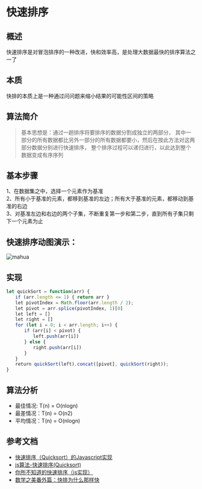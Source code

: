 # 快速排序
## 概述
快速排序是对冒泡排序的一种改进，快和效率高，是处理大数据最快的排序算法之一了

## 本质
快排的本质上是一种通过问问题来缩小结果的可能性区间的策略

## 算法简介
>基本思想是：通过一趟排序将要排序的数据分割成独立的两部分，
其中一部分的所有数据都比另外一部分的所有数据都要小，然后在按此方法对这两部分数据分别进行快速排序，
整个排序过程可以递归进行，以此达到整个数据变成有序序列

## 基本步骤
1、在数据集之中，选择一个元素作为基准<br>
2、所有小于基准的元素，都移到基准的左边；所有大于基准的元素，都移动到基准的右边<br>
3、对基准左边和右边的两个子集，不断重复第一步和第二步，直到所有子集只剩下一个元素为止

## 快速排序动图演示：
![mahua](https://user-gold-cdn.xitu.io/2016/11/29/dd9dc195a7331351671fe9ac4f7d5aa4?imageslim)

## 实现
```js
let quickSort = function(arr) {
　　if (arr.length <= 1) { return arr }
　　let pivotIndex = Math.floor(arr.length / 2);
　　let pivot = arr.splice(pivotIndex, 1)[0]
　　let left = []
　　let right = []
　　for (let i = 0; i < arr.length; i++) {
　　　　if (arr[i] < pivot) {
　　　　　　left.push(arr[i])
　　　　} else {
　　　　　　right.push(arr[i])
　　　　}
　　}
　　return quickSort(left).concat([pivot], quickSort(right));
}
```

## 算法分析
* 最佳情况: T(n) = O(nlogn)
* 最差情况：T(n) = O(n2)
* 平均情况：T(n) = O(nlogn)

## 参考文档
* [快速排序（Quicksort）的Javascript实现](http://www.ruanyifeng.com/blog/2011/04/quicksort_in_javascript.html)
* [js算法-快速排序(Quicksort)](https://segmentfault.com/a/1190000017814119)
* [你所不知道的快速排序（js实现）](https://juejin.im/post/6844903487285755917)
* [数学之美番外篇：快排为什么那样快](http://mindhacks.cn/2008/06/13/why-is-quicksort-so-quick/)
